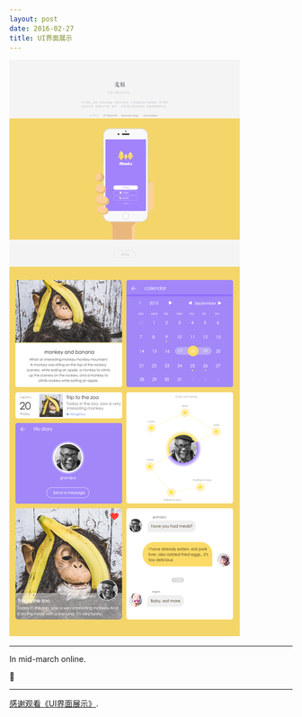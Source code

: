 ```yaml
---
layout: post
date: 2016-02-27
title: UI界面展示
---
```


![layout borken by border-boxing](/images/ui.png)

---

In mid-march online. 

:tada:

---

[感谢观看《UI界面展示》]().